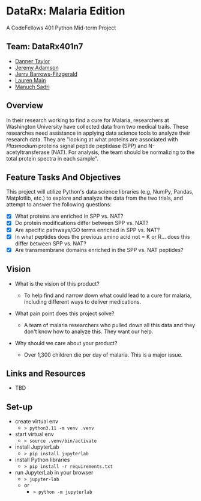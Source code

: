 # DataRx: Malaria Edition

A CodeFellows 401 Python Mid-term Project

## Team: DataRx401n7
- [Danner Taylor](https://github.com/Dantay13)
- [Jeremy Adamson](https://github.com/jeremy-adamson)
- [Jerry Barrows-Fitzgerald](https://github.com/jbarrfitz)
- [Lauren Main](https://github.com/elleem)
- [Manuch Sadri](https://github.com/mcsadri)


## Overview

In their research working to find a cure for Malaria, researchers at Washington University have collected data from two medical trails. These researches need assistance in applying data science tools to analyze their research data. They are "looking at what proteins are associated with _Plasmodium_ proteins signal peptide peptidase (SPP) and N-acetyltransferase (NAT). For analysis, the team should be normalizing to the total protein spectra in each sample".

## Feature Tasks And Objectives

This project will utilize Python's data science libraries (e.g, NumPy, Pandas, Matplotlib, etc.) to explore and analyze the data from the two trials, and attempt to answer the following questions:

- [X] What proteins are enriched in SPP vs. NAT?
- [X] Do protein modifications differ between SPP vs. NAT?
- [X] Are specific pathways/GO terms enriched in SPP vs. NAT?
- [X] In what peptides does the previous amino acid not = K or R... does this differ between SPP vs. NAT?
- [X] Are transmembrane domains enriched in the SPP vs. NAT peptides?

## Vision

- What is the vision of this product?
    - To help find and narrow down what could lead to a cure for malaria, including different ways to deliver medications.

- What pain point does this project solve?
    - A team of malaria researchers who pulled down all this data and they don't know how to analyze this. They want our help.

- Why should we care about your product?
    - Over 1,300 children die per day of malaria. This is a major issue.

## Links and Resources

- TBD

## Set-up

- create virtual env
  - `> python3.11 -m venv .venv`
- start virtual env
  - `> source .venv/bin/activate`
- install JupyterLab
  - `> pip install jupyterlab`
- install Python libraries
  - `> pip install -r requirements.txt`
- run JupyterLab in your browser
  - `> jupyter-lab`
  - or
    - `> python -m jupyterlab`
